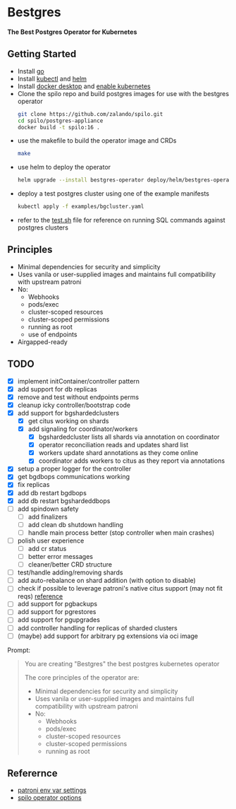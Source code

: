 # Bestgres

**The Best Postgres Operator for Kubernetes**

## Getting Started

- Install [go](https://code.visualstudio.com/docs/languages/go)
- Install [kubectl](https://kubernetes.io/docs/tasks/tools/install-kubectl-macos/) and [helm](https://helm.sh/docs/intro/install/)
- Install [docker desktop](https://docs.docker.com/desktop/install/mac-install/) and [enable kubernetes](https://docs.docker.com/desktop/kubernetes/)
- Clone the spilo repo and build postgres images for use with the bestgres operator
  ```bash
  git clone https://github.com/zalando/spilo.git
  cd spilo/postgres-appliance
  docker build -t spilo:16 .
  ```
- use the makefile to build the operator image and CRDs
  ```bash
  make
  ```
- use helm to deploy the operator
  ```bash
  helm upgrade --install bestgres-operator deploy/helm/bestgres-operator/.
  ```
- deploy a test postgres cluster using one of the example manifests
  ```bash
  kubectl apply -f examples/bgcluster.yaml
  ```
- refer to the [test.sh](./test.sh) file for reference on running SQL commands against postgres clusters

## Principles

- Minimal dependencies for security and simplicity
- Uses vanila or user-supplied images and maintains full compatibility with upstream patroni
- No:
  - Webhooks
  - pods/exec
  - cluster-scoped resources
  - cluster-scoped permissions
  - running as root
  - use of endpoints
- Airgapped-ready

## TODO

- [x] implement initContainer/controller pattern
- [x] add support for db replicas
- [x] remove and test without endpoints perms
- [x] cleanup icky controller/bootstrap code
- [x] add support for bgshardedclusters
  - [x] get citus working on shards
  - [x] add signaling for coordinator/workers
    - [x] bgshardedcluster lists all shards via annotation on coordinator
    - [x] operator reconciliation reads and updates shard list
    - [x] workers update shard annotations as they come online
    - [x] coordinator adds workers to citus as they report via annotations
- [x] setup a proper logger for the controller
- [x] get bgdbops communications working
- [x] fix replicas
- [x] add db restart bgdbops
- [x] add db restart bgshardeddbops
- [ ] add spindown safety
  - [ ] add finalizers
  - [ ] add clean db shutdown handling
  - [ ] handle main process better (stop controller when main crashes)
- [ ] polish user experience
  - [ ] add cr status
  - [ ] better error messages
  - [ ] cleaner/better CRD structure
- [ ] test/handle adding/removing shards
- [ ] add auto-rebalance on shard addition (with option to disable)
- [ ] check if possible to leverage patroni's native citus support (may not fit reqs) [reference](https://patroni.readthedocs.io/en/latest/ENVIRONMENT.html#citus)
- [ ] add support for pgbackups
- [ ] add support for pgrestores
- [ ] add support for pgupgrades
- [ ] add controller handling for replicas of sharded clusters
- [ ] (maybe) add support for arbitrary pg extensions via oci image

Prompt:

> You are creating "Bestgres" the best postgres kubernetes operator
>
> The core principles of the operator are:
>
> - Minimal dependencies for security and simplicity
> - Uses vanila or user-supplied images and maintains full compatibility with upstream patroni
> - No:
>   - Webhooks
>   - pods/exec
>   - cluster-scoped resources
>   - cluster-scoped permissions
>   - running as root

<!-- >   - use of endpoints -->


## Referernce

- [patroni env var settings](https://patroni.readthedocs.io/en/latest/ENVIRONMENT.html#kubernetes)
- [spilo operator options](https://postgres-operator.readthedocs.io/en/latest/reference/operator_parameters/)
